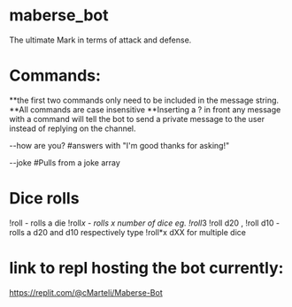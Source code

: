 # maberse_bot
The ultimate Mark in terms of attack and defense.

# Commands:
**the first two commands only need to be included in the message string. 
**All commands are case insensitive
**Inserting a ? in front any message with a command will tell the bot to send a private message to the user instead of replying on the channel.

--how are you? #answers with "I'm good thanks for asking!"

--joke #Pulls from a joke array

# Dice rolls
!roll - rolls a die
!roll*x - rolls x number of dice eg. !roll*3
!roll d20 , !roll d10 - rolls a d20 and d10 respectively type !roll*x dXX for multiple dice





# link to repl hosting the bot currently:
https://replit.com/@cMarteli/Maberse-Bot
